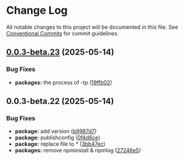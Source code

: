 # Change Log

All notable changes to this project will be documented in this file.
See [Conventional Commits](https://conventionalcommits.org) for commit guidelines.

## [0.0.3-beta.23](https://github.com/AnnieLiu-dino/keroro-cli/compare/@keroro-cli/core@0.0.3-beta.22...@keroro-cli/core@0.0.3-beta.23) (2025-05-14)

### Bug Fixes

- **packages:** the process of -tp ([19ffb02](https://github.com/AnnieLiu-dino/keroro-cli/commit/19ffb021c9d39d841aa3e0f04ef3d957650b254a))

## 0.0.3-beta.22 (2025-05-14)

### Bug Fixes

- **package:** add version ([b9987d7](https://github.com/AnnieLiu-dino/keroro-cli/commit/b9987d74b1536b96bf912354287553f15aa5d7ba))
- **package:** publishconfig ([0f4d6ce](https://github.com/AnnieLiu-dino/keroro-cli/commit/0f4d6ce77d097977491feef25d30ae32bc177223))
- **package:** replace file to \* ([3bb47ec](https://github.com/AnnieLiu-dino/keroro-cli/commit/3bb47ec84c4ec1817e93dfb86c8a536b41f64adc))
- **packages:** remove npminstall & npmlog ([27246e5](https://github.com/AnnieLiu-dino/keroro-cli/commit/27246e5e20f2a84389871e108802655a8fe31ab9))
